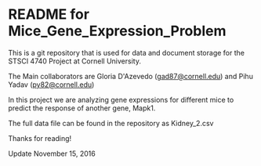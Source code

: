 # README for Mice_Gene_Expression_Problem

This is a git repository that is used for data and document storage for the STSCI 4740 Project at Cornell University.

The Main collaborators are Gloria D'Azevedo (gad87@cornell.edu) and Pihu Yadav (py82@cornell.edu)

In this project we are analyzing gene expressions for different mice to predict the response of another gene, Mapk1.

The full data file can be found in the repository as Kidney_2.csv

Thanks for reading!

Update November 15, 2016
